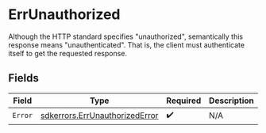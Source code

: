 # ErrUnauthorized

Although the HTTP standard specifies "unauthorized", semantically this response means "unauthenticated". That is, the client must authenticate itself to get the requested response.


## Fields

| Field                                                                            | Type                                                                             | Required                                                                         | Description                                                                      |
| -------------------------------------------------------------------------------- | -------------------------------------------------------------------------------- | -------------------------------------------------------------------------------- | -------------------------------------------------------------------------------- |
| `Error`                                                                          | [sdkerrors.ErrUnauthorizedError](../../models/sdkerrors/errunauthorizederror.md) | :heavy_check_mark:                                                               | N/A                                                                              |